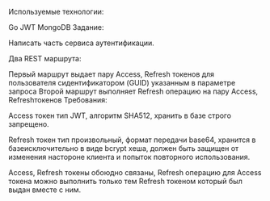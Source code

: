 Используемые технологии:

Go
JWT
MongoDB
Задание:

Написать часть сервиса аутентификации.

Два REST маршрута:

Первый маршрут выдает пару Access, Refresh токенов для пользователя сидентификатором (GUID) указанным в параметре запроса
Второй маршрут выполняет Refresh операцию на пару Access, Refreshтокенов
Требования:

Access токен тип JWT, алгоритм SHA512, хранить в базе строго запрещено.

Refresh токен тип произвольный, формат передачи base64, хранится в базеисключительно в виде bcrypt хеша, должен быть защищен от изменения настороне клиента и попыток повторного использования.

Access, Refresh токены обоюдно связаны, Refresh операцию для Access токена можно выполнить только тем Refresh токеном который был выдан вместе с ним.
